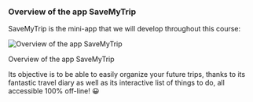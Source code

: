 
### Overview of the app SaveMyTrip

SaveMyTrip is the mini-app that we will develop throughout this course:

![Overview of the app SaveMyTrip](https://user.oc-static.com/upload/2019/05/26/15588683548093_Capture%20d%E2%80%99e%CC%81cran%202019-05-26%20a%CC%80%2012.58.57.png)

Overview of the app SaveMyTrip

Its objective is to be able to easily organize your future trips, thanks to its fantastic travel diary as well as its interactive list of things to do, all accessible 100% off-line! 😀

